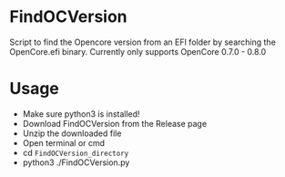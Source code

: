 # FindOCVersion
Script to find the Opencore version from an EFI folder by searching the OpenCore.efi binary.
Currently only supports OpenCore 0.7.0 - 0.8.0

# Usage
- Make sure python3 is installed!
- Download FindOCVersion from the Release page
- Unzip the downloaded file
- Open terminal or cmd
- cd `FindOCVersion_directory`
- python3 ./FindOCVersion.py
